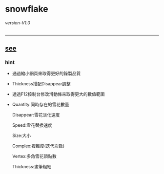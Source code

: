 # snowflake
###### *version-V1.0* 
---
## [see](https://jx06t.github.io/snowflake/snowflake.html)

### hint
- 通過縮小網頁來取得更好的錄製品質
- Thickness搭配Disappear調整
- 透過F12控制台修改滑動條來取得更大的數值範圍
-
  Quantity:同時存在的雪花數量
  
  Disappear:雪花淡化速度
  
  Speed:雪花替換速度
  
  Size:大小
  
  Complex:複雜度(迭代次數)
  
  Vertex:多角雪花頂點數
  
  Thickness:畫筆粗細
